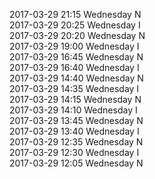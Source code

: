 2017-03-29 21:15 Wednesday  N  
2017-03-29 20:25 Wednesday  I  
2017-03-29 20:20 Wednesday  N  
2017-03-29 19:00 Wednesday  I  
2017-03-29 16:45 Wednesday  N  
2017-03-29 16:40 Wednesday  I  
2017-03-29 14:40 Wednesday  N  
2017-03-29 14:35 Wednesday  I  
2017-03-29 14:15 Wednesday  N  
2017-03-29 14:10 Wednesday  I  
2017-03-29 13:45 Wednesday  N  
2017-03-29 13:40 Wednesday  I  
2017-03-29 12:35 Wednesday  N  
2017-03-29 12:30 Wednesday  I  
2017-03-29 12:05 Wednesday  N  
